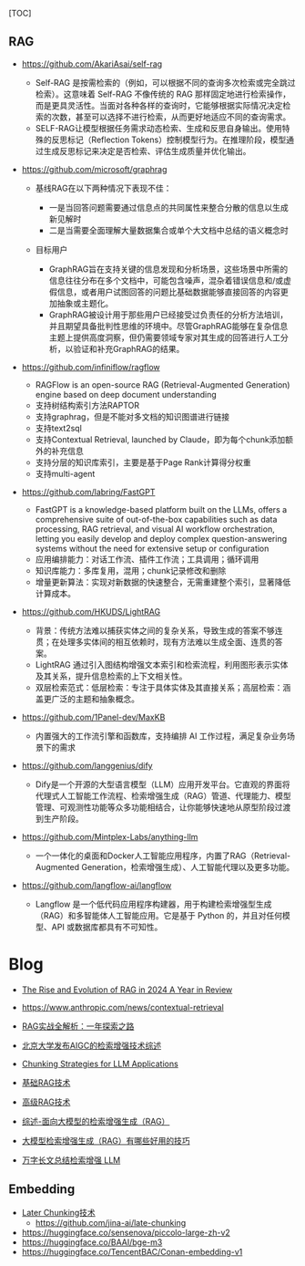 [TOC]



## RAG

- https://github.com/AkariAsai/self-rag
  - Self-RAG 是按需检索的（例如，可以根据不同的查询多次检索或完全跳过检索）。这意味着 Self-RAG 不像传统的 RAG 那样固定地进行检索操作，而是更具灵活性。当面对各种各样的查询时，它能够根据实际情况决定检索的次数，甚至可以选择不进行检索，从而更好地适应不同的查询需求。
  - SELF-RAG让模型根据任务需求动态检索、生成和反思自身输出。使用特殊的反思标记（Reflection Tokens）控制模型行为。在推理阶段，模型通过生成反思标记来决定是否检索、评估生成质量并优化输出。

- https://github.com/microsoft/graphrag
  - 基线RAG在以下两种情况下表现不佳：
    - 一是当回答问题需要通过信息点的共同属性来整合分散的信息以生成新见解时
    - 二是当需要全面理解大量数据集合或单个大文档中总结的语义概念时

  - 目标用户
    - GraphRAG旨在支持关键的信息发现和分析场景，这些场景中所需的信息往往分布在多个文档中，可能包含噪声，混杂着错误信息和/或虚假信息，或者用户试图回答的问题比基础数据能够直接回答的内容更加抽象或主题化。
    - GraphRAG被设计用于那些用户已经接受过负责任的分析方法培训，并且期望具备批判性思维的环境中。尽管GraphRAG能够在复杂信息主题上提供高度洞察，但仍需要领域专家对其生成的回答进行人工分析，以验证和补充GraphRAG的结果。

- https://github.com/infiniflow/ragflow
  - RAGFlow is an open-source RAG (Retrieval-Augmented Generation) engine based on deep document understanding
  - 支持树结构索引方法RAPTOR
  - 支持graphrag，但是不能对多文档的知识图谱进行链接
  - 支持text2sql
  - 支持Contextual Retrieval, launched by Claude，即为每个chunk添加额外的补充信息
  - 支持分层的知识库索引，主要是基于Page Rank计算得分权重
  - 支持multi-agent
- https://github.com/labring/FastGPT
  - FastGPT is a knowledge-based platform built on the LLMs, offers a comprehensive suite of out-of-the-box capabilities such as data processing, RAG retrieval, and visual AI workflow orchestration, letting you easily develop and deploy complex question-answering systems without the need for extensive setup or configuration
  - 应用编排能力：对话工作流、插件工作流；工具调用；循环调用
  - 知识库能力：多库复用，混用；chunk记录修改和删除
  - 增量更新算法：实现对新数据的快速整合，无需重建整个索引，显著降低计算成本。
- https://github.com/HKUDS/LightRAG
  - 背景：传统方法难以捕获实体之间的复杂关系，导致生成的答案不够连贯；在处理多实体间的相互依赖时，现有方法难以生成全面、连贯的答案。
  - LightRAG 通过引入图结构增强文本索引和检索流程，利用图形表示实体及其关系，提升信息检索的上下文相关性。
  - 双层检索范式：低层检索：专注于具体实体及其直接关系；高层检索：涵盖更广泛的主题和抽象概念。

- https://github.com/1Panel-dev/MaxKB
  - 内置强大的工作流引擎和函数库，支持编排 AI 工作过程，满足复杂业务场景下的需求

- https://github.com/langgenius/dify
  - Dify是一个开源的大型语言模型（LLM）应用开发平台。它直观的界面将代理式人工智能工作流程、检索增强生成（RAG）管道、代理能力、模型管理、可观测性功能等众多功能相结合，让你能够快速地从原型阶段过渡到生产阶段。

- https://github.com/Mintplex-Labs/anything-llm
  - 一个一体化的桌面和Docker人工智能应用程序，内置了RAG（Retrieval-Augmented Generation，检索增强生成）、人工智能代理以及更多功能。
- https://github.com/langflow-ai/langflow
  - Langflow 是一个低代码应用程序构建器，用于构建检索增强型生成（RAG）和多智能体人工智能应用。它是基于 Python 的，并且对任何模型、API 或数据库都具有不可知性。



# Blog

- [The Rise and Evolution of RAG in 2024 A Year in Review](https://ragflow.io/blog/the-rise-and-evolution-of-rag-in-2024-a-year-in-review#agentic-and-memory)

- https://www.anthropic.com/news/contextual-retrieval

- [RAG实战全解析：一年探索之路](https://zhuanlan.zhihu.com/p/682253496)

- [北京大学发布AIGC的检索增强技术综述](https://mp.weixin.qq.com/s/o8oTN06UsQSlb5BNyJH23w)

- [Chunking Strategies for LLM Applications](https://www.pinecone.io/learn/chunking-strategies/)

- [基础RAG技术](https://blog.csdn.net/baidu_25854831/article/details/135331625)

- [高级RAG技术](https://blog.csdn.net/baidu_25854831/article/details/135592272)

- [综述-面向大模型的检索增强生成（RAG）](https://mp.weixin.qq.com/s/TbjbLY6a1h7rgvM5IE4vaw)

- [大模型检索增强生成（RAG）有哪些好用的技巧](https://www.zhihu.com/question/625481187/answer/3279041129)

- [万字长文总结检索增强 LLM](https://zhuanlan.zhihu.com/p/655272123)

## Embedding

- [Later Chunking技术](https://mp.weixin.qq.com/s/V_4Sxkh01Q-hrBXrv61IFw)
  - https://github.com/jina-ai/late-chunking
- https://huggingface.co/sensenova/piccolo-large-zh-v2
- https://huggingface.co/BAAI/bge-m3
- https://huggingface.co/TencentBAC/Conan-embedding-v1
